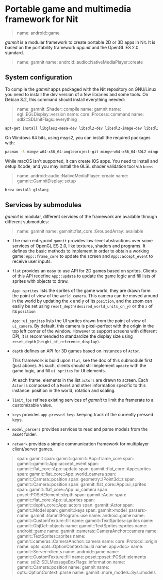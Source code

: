 # Portable game and multimedia framework for Nit

> name: android::game

_gamnit_ is a modular framework to create portable 2D or 3D apps in Nit.
It is based on the portability framework _app.nit_ and the OpenGL ES 2.0 standard.

> name: gamnit
> name: android::audio::NativeMediaPlayer::create

## System configuration

To compile the _gamnit_ apps packaged with the Nit repository on GNU/Linux you need to install the dev version of a few libraries and some tools.
On Debian 8.2, this command should install everything needed:

> name: gamnit::Shader::compile
> name: gamnit
> name: egl::EGLDisplay::version
> name: core::Process::command
> name: sdl2::SDLInitFlags::everything

~~~bash
apt-get install libgles2-mesa-dev libsdl2-dev libsdl2-image-dev libsdl2-mixer-dev inkscape
~~~

On Windows 64 bits, using msys2, you can install the required packages with:

~~~bash
pacman -S mingw-w64-x86_64-angleproject-git mingw-w64-x86_64-SDL2 mingw-w64-x86_64-SDL2_image mingw-w64-x86_64-SDL2_mixer
~~~

While macOS isn't supported, it can create iOS apps.
You need to install and setup Xcode, and you may install the GLSL shader validation tool via `brew`:

> name: android::audio::NativeMediaPlayer::create
> name: gamnit::GamnitDisplay::setup

~~~bash
brew install glslang
~~~

## Services by submodules

_gamnit_ is modular, different services of the framework are available through different submodules:

> name: gamnit
> name: gamnit::flat_core::GroupedArray::available

* The main entrypoint `gamnit` provides low-level abstractions over some services of OpenGL ES 2.0, like textures, shaders and programs.
  It defines the basic methods to implement in order to obtain a working game:
  `App::frame_core` to update the screen and `App::accept_event` to receive user inputs.

* `flat` provides an easy to use API for 2D games based on sprites.
  Clients of this API redefine `App::update` to update the game logic and fill lists of sprites with objects to draw.

  `App::sprites` lists the sprites of the game world, they are drawn form the point of view of the `world_camera`.
  This camera can be moved around in the world by updating the x and y of its `position`,
  and the zoom can easily be set using `reset_depth(desired_world_units_on_y)` or the `z` of its `position`

  `App::ui_sprites` lists the UI sprites drawn from the point of view of `ui_camera`.
  By default, this camera is pixel-perfect with the origin in the top left corner of the window.
  However to support screens with different DPI, it is recommended to standardize
  the display size using `reset_depth(height_of_reference_display)`.

* `depth` defines an API for 3D games based on instances of `Actor`.

  This framework is build upon `flat`, see the doc of this submodule first (just above).
  As such, clients should still implement `update` with the game logic, and fill `ui_sprites` for UI elements.

  At each frame, elements in the list `actors` are drawn to screen.
  Each `Actor` is composed of a `Model` and other information specific to this instance:
  position in the world, rotation and scaling.

* `limit_fps` refines existing services of _gamnit_ to limit the framerate to a customizable value.

* `keys` provides `app.pressed_keys` keeping track of the currently pressed keys.

* `model_parsers` provides services to read and parse models from the asset folder.

* `network` provides a simple communication framework for multiplayer client/server games.

> span: gamnit
> span: gamnit::gamnit::App::frame_core
> span: gamnit::gamnit::App::accept_event
> span: gamnit::flat_core::App::update
> span: gamnit::flat_core::App::sprites
> span: gamnit::flat_core::App::world_camera
> span: gamnit::Camera::position
> span: geometry::IPoint3d::z
> span: gamnit::Camera::position
> span: gamnit::flat_core::App::ui_sprites
> span: gamnit::flat_core::App::ui_camera
> span: poset::POSetElement::depth
> span: gamnit::Actor
> span: gamnit::flat_core::App::ui_sprites
> span: gamnit::depth_core::App::actors
> span: gamnit::Actor
> span: gamnit::Model
> span: gamnit::keys
> span: gamnit>model_parsers>
> name: gamnit::GamnitProgram::use
> name: android::game
> name: gamnit::CustomTexture::fill
> name: gamnit::TextSprites::sprites
> name: gamnit::ObjDef::objects
> name: gamnit::TextSprites::sprites
> name: android::game
> name: gamnit::cameras::CameraAnchor::camera
> name: gamnit::TextSprites::sprites
> name: gamnit::cameras::CameraAnchor::camera
> name: core::Protocol::origin
> name: opts::opts::OptionContext::build
> name: app>doc>
> name: gamnit::Server::clients
> name: android::game
> name: gamnit::CustomTexture::fill
> name: poset::poset::POSet::elements
> name: sdl2::SDLMessageBoxFlags::information
> name: gamnit::Camera::position
> name: gamnit
> name: opts::OptionContext::parse
> name: gamnit::more_models::Sys::models

